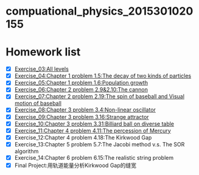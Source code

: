 # compuational_physics_2015301020155
# Homework list
- [x] [Exercise_03:All levels](https://github.com/yuyuwei/compuational_physics_2015301020155/blob/master/Exercise_03:All%20levels)
- [x] [Exercise_04:Chapter 1 problem 1.5:The decay of two kinds of particles](https://github.com/yuyuwei/compuational_physics_2015301020155/blob/master/Exercise_04:Chapter%201%20problem%201.5:The%20decay%20of%20two%20kinds%20of%20particles)
- [x] [Exercise_05:Chapter 1 problem 1.6:Population growth](https://github.com/yuyuwei/compuational_physics_2015301020155/blob/master/Exercise_05:Chapter%201%20problem%201.6:Population%20growth)
- [x] [Exercise_06:Chapter 2 problem 2.9&2.10:The cannon](https://github.com/yuyuwei/compuational_physics_2015301020155/blob/master/Exercise_06:Chapter%202%20problem%202.9%262.10:The%20cannon)
- [x] [Exercise_07:Chapter 2 problem 2.19:The spin of baseball and Visual motion of baseball](https://github.com/yuyuwei/compuational_physics_2015301020155/blob/master/Exercise_07:Chapter%202%20problem%202.19:The%20spin%20of%20baseball%20and%20Visual%20motion%20of%20baseball)
- [x] [Exercise_08:Chapter 3 problem 3.4:Non-linear oscillator](https://github.com/yuyuwei/compuational_physics_2015301020155/blob/master/Exercise_08:Chapter%203%20problem%203.4:Non-linear%20oscillator)
- [x] [Exercise_09:Chapter 3 problem 3.16:Strange attractor](https://github.com/yuyuwei/compuational_physics_2015301020155/blob/master/Exercise_09:Chapter%203%20problem%203.16:Strange%20attractor)
- [x] [Exercise_10:Chapter 3 problem 3.31:Billiard ball on diverse table](https://github.com/yuyuwei/compuational_physics_2015301020155/blob/master/Exercise_10:Chapter%203%20problem%203.31:Billiard%20ball%20on%20diverse%20table)
- [x] [Exercise_11:Chapter 4 problem 4.11:The percession of Mercury](https://github.com/yuyuwei/compuational_physics_2015301020155/blob/master/Exercise_11:Chapter%204%20problem%204.11:The%20percession%20of%20Mercury)
- [x] Exercise_12:Chapter 4 problem 4.18:The Kirkwood Gap
- [x] Exercise_13:Chapter 5 problem 5.7:The Jacobi method v.s. The SOR algorithm
- [x] Exercise_14:Chapter 6 problem 6.15:The realistic string problem
- [x] Final Project:用轨道能量分析Kirkwood Gap的缝宽
